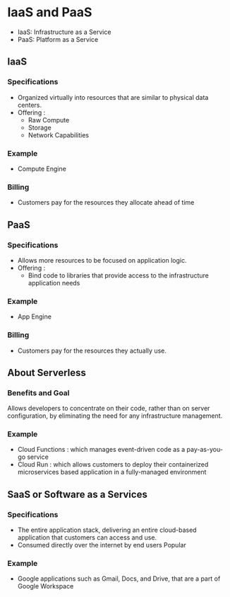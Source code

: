 # IaaS and PaaS

- IaaS: Infrastructure as a Service
- PaaS: Platform as a Service

## IaaS 
### Specifications
- Organized virtually into resources that are similar to physical data centers.
- Offering : 
    - Raw Compute 
    - Storage
    - Network Capabilities 

### Example 
- Compute Engine 

### Billing 
- Customers pay for the resources they allocate ahead of time

## PaaS 
### Specifications
- Allows more resources to be focused on application logic.
- Offering : 
    - Bind code to libraries that provide access to the infrastructure application needs

### Example 
- App Engine 

### Billing
- Customers pay for the resources they actually use.

## About Serverless 
### Benefits and Goal 
Allows developers to concentrate on their code, rather than on server configuration, by eliminating the need for any infrastructure management.

### Example 
- Cloud Functions : which manages event-driven code as a pay-as-you-go service
- Cloud Run : which allows customers to deploy their containerized microservices based application in a fully-managed environment 

## SaaS or Software as a Services 
### Specifications
- The entire application stack, delivering an entire cloud-based application that customers can access and use.
- Consumed directly over the internet by end users Popular

### Example 
- Google applications such as Gmail, Docs, and Drive, that are a part of Google Workspace